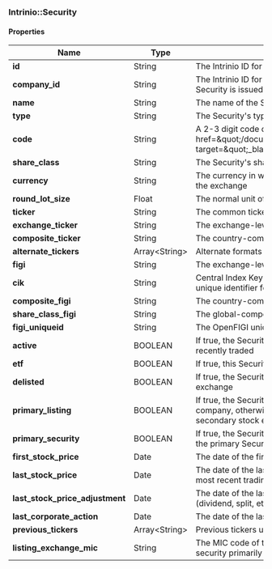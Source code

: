 

[//]: # (CLASS:Intrinio::Security)

[//]: # (KIND:object)

### Intrinio::Security

#### Properties

[//]: # (START_DEFINITION)

Name | Type | Description
------------ | ------------- | -------------
**id** | String | The Intrinio ID for the Security &nbsp;
**company_id** | String | The Intrinio ID for the company for which the Security is issued &nbsp;
**name** | String | The name of the Security &nbsp;
**type** | String | The Security&#39;s type &nbsp;
**code** | String | A 2-3 digit code classifying the Security (&lt;a href&#x3D;\&quot;/documentation/security_codes\&quot; target&#x3D;\&quot;_blank\&quot;&gt;reference&lt;/a&gt;) &nbsp;
**share_class** | String | The Security&#39;s share class (if applicable) &nbsp;
**currency** | String | The currency in which the Security is traded on the exchange &nbsp;
**round_lot_size** | Float | The normal unit of trading &nbsp;
**ticker** | String | The common ticker &nbsp;
**exchange_ticker** | String | The exchange-level ticker &nbsp;
**composite_ticker** | String | The country-composite ticker &nbsp;
**alternate_tickers** | Array&lt;String&gt; | Alternate formats of the common ticker &nbsp;
**figi** | String | The exchange-level OpenFIGI identifier &nbsp;
**cik** | String | Central Index Key issued by the SEC, which is the unique identifier for all owner filings &nbsp;
**composite_figi** | String | The country-composite OpenFIGI identifier &nbsp;
**share_class_figi** | String | The global-composite OpenFIGI identifier &nbsp;
**figi_uniqueid** | String | The OpenFIGI unique ID &nbsp;
**active** | BOOLEAN | If true, the Security is active and has been recently traded &nbsp;
**etf** | BOOLEAN | If true, this Security is an ETF &nbsp;
**delisted** | BOOLEAN | If true, the Security is no longer traded on the exchange &nbsp;
**primary_listing** | BOOLEAN | If true, the Security is the primary issue for the company, otherwise it is a secondary issue on a secondary stock exchange &nbsp;
**primary_security** | BOOLEAN | If true, the Security is considered by Intrinio to be the primary Security for its company &nbsp;
**first_stock_price** | Date | The date of the first recorded stock price &nbsp;
**last_stock_price** | Date | The date of the last recorded stock price (or the most recent trading day) &nbsp;
**last_stock_price_adjustment** | Date | The date of the last stock price adjustment (dividend, split, etc) &nbsp;
**last_corporate_action** | Date | The date of the last corporate action &nbsp;
**previous_tickers** | Array&lt;String&gt; | Previous tickers used by this security &nbsp;
**listing_exchange_mic** | String | The MIC code of the exchange on which this security primarily trades &nbsp;

[//]: # (END_DEFINITION)



